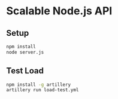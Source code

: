 # Scalable Node.js API

## Setup

```bash
npm install
node server.js
```
## Test Load
```bash
npm install -g artillery
artillery run load-test.yml
```
